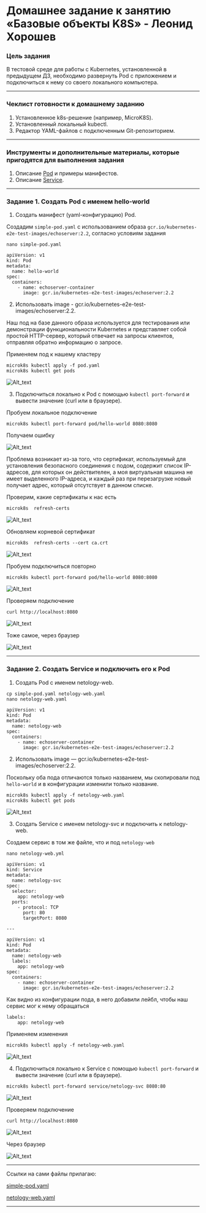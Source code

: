 # Домашнее задание к занятию «Базовые объекты K8S» - Леонид Хорошев

### Цель задания

В тестовой среде для работы с Kubernetes, установленной в предыдущем ДЗ, необходимо развернуть Pod с приложением и подключиться к нему со своего локального компьютера. 

------

### Чеклист готовности к домашнему заданию

1. Установленное k8s-решение (например, MicroK8S).
2. Установленный локальный kubectl.
3. Редактор YAML-файлов с подключенным Git-репозиторием.

------

### Инструменты и дополнительные материалы, которые пригодятся для выполнения задания

1. Описание [Pod](https://kubernetes.io/docs/concepts/workloads/pods/) и примеры манифестов.
2. Описание [Service](https://kubernetes.io/docs/concepts/services-networking/service/).

------

### Задание 1. Создать Pod с именем hello-world

1. Создать манифест (yaml-конфигурацию) Pod.

Создадим `simple-pod.yaml` с использованием образа `gcr.io/kubernetes-e2e-test-images/echoserver:2.2`, согласно условиям задания
```
nano simple-pod.yaml

apiVersion: v1
kind: Pod
metadata:
  name: hello-world
spec:
  containers:
    - name: echoserver-container
      image: gcr.io/kubernetes-e2e-test-images/echoserver:2.2
```
2. Использовать image - gcr.io/kubernetes-e2e-test-images/echoserver:2.2.

Наш под на базе данного образа используется для тестирования или демонстрации функциональности Kubernetes и представляет собой простой HTTP-сервер, который отвечает на запросы клиентов, отправляя обратно информацию о запросе.

Применяем под к нашему кластеру 
```
microk8s kubectl apply -f pod.yaml
microk8s kubectl get pods
```

![Alt_text](https://github.com/LeonidKhoroshev/kuber-homeworks/blob/main/1.2/screenshots/k8s1.png)

3. Подключиться локально к Pod с помощью `kubectl port-forward` и вывести значение (curl или в браузере).

Пробуем локальное подключение
```
microk8s kubectl port-forward pod/hello-world 8080:8080
```
Получаем ошибку

![Alt_text](https://github.com/LeonidKhoroshev/kuber-homeworks/blob/main/1.2/screenshots/k8s2.png)

Проблема возникает из-за того, что сертификат, используемый для установления безопасного соединения с подом, содержит список IP-адресов, для которых он действителен, а моя виртуальная машина не имеет выделенного IP-адреса, и каждый раз при перезагрузке новый получает адрес, который  отсутствует в данном списке.

Проверим, какие сертификаты к нас есть
```
microk8s  refresh-certs
```

![Alt_text](https://github.com/LeonidKhoroshev/kuber-homeworks/blob/main/1.2/screenshots/k8s3.png)

Обновляем корневой сертификат
```
microk8s  refresh-certs --cert ca.crt
```

![Alt_text](https://github.com/LeonidKhoroshev/kuber-homeworks/blob/main/1.2/screenshots/k8s4.png)

Пробуем подключиться повторно
```
microk8s kubectl port-forward pod/hello-world 8080:8080
```

![Alt_text](https://github.com/LeonidKhoroshev/kuber-homeworks/blob/main/1.2/screenshots/k8s5.png)

Проверяем подключение
```
curl http://localhost:8080
```

![Alt_text](https://github.com/LeonidKhoroshev/kuber-homeworks/blob/main/1.2/screenshots/k8s6.png)

Тоже самое, через браузер

![Alt_text](https://github.com/LeonidKhoroshev/kuber-homeworks/blob/main/1.2/screenshots/k8s7.png)

------

### Задание 2. Создать Service и подключить его к Pod

1. Создать Pod с именем netology-web.
```
cp simple-pod.yaml netology-web.yaml
nano netology-web.yaml

apiVersion: v1
kind: Pod
metadata:
  name: netology-web
spec:
  containers:
    - name: echoserver-container
      image: gcr.io/kubernetes-e2e-test-images/echoserver:2.2
```

2. Использовать image — gcr.io/kubernetes-e2e-test-images/echoserver:2.2.

Поскольку оба пода отличаются только названием, мы скопировали под `hello-world` и в конфигурации изменили только название.
```
microk8s kubectl apply -f netology-web.yaml
microk8s kubectl get pods
```

![Alt_text](https://github.com/LeonidKhoroshev/kuber-homeworks/blob/main/1.2/screenshots/k8s8.png)

3. Создать Service с именем netology-svc и подключить к netology-web.

Создаем сервис в том же файле, что и под `netology-web`
```
nano netology-web.yml

apiVersion: v1
kind: Service
metadata:
  name: netology-svc
spec:
  selector:
    app: netology-web
  ports:
    - protocol: TCP
      port: 80
      targetPort: 8080

---

apiVersion: v1
kind: Pod
metadata:
  name: netology-web
  labels:
    app: netology-web
spec:
  containers:
    - name: echoserver-container
      image: gcr.io/kubernetes-e2e-test-images/echoserver:2.2

```
Как видно из конфигурации пода, в него добавили лейбл, чтобы наш сервис мог к нему обращаться
```
labels:
    app: netology-web
```


Применяем изменения
```
microk8s kubectl apply -f netology-web.yaml
```

![Alt_text](https://github.com/LeonidKhoroshev/kuber-homeworks/blob/main/1.2/screenshots/k8s9.png)

4. Подключиться локально к Service с помощью `kubectl port-forward` и вывести значение (curl или в браузере).
```
microk8s kubectl port-forward service/netology-svc 8080:80
```

![Alt_text](https://github.com/LeonidKhoroshev/kuber-homeworks/blob/main/1.2/screenshots/k8s10.png)

Проверяем подключение
```
curl http://localhost:8080
```

![Alt_text](https://github.com/LeonidKhoroshev/kuber-homeworks/blob/main/1.2/screenshots/k8s11.png)

Через браузер

![Alt_text](https://github.com/LeonidKhoroshev/kuber-homeworks/blob/main/1.2/screenshots/k8s12.png)

------

Ссылки на сами файлы прилагаю:

[simple-pod.yaml](https://github.com/LeonidKhoroshev/kuber-homeworks/blob/main/1.2/files/simple-pod.yaml)

[netology-web.yaml](https://github.com/LeonidKhoroshev/kuber-homeworks/blob/main/1.2/files/netology-web.yaml)


------

